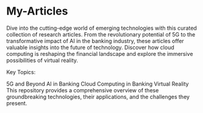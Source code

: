 # My-Articles

Dive into the cutting-edge world of emerging technologies with this curated collection of research articles. From the revolutionary potential of 5G to the transformative impact of AI in the banking industry, these articles offer valuable insights into the future of technology. Discover how cloud computing is reshaping the financial landscape and explore the immersive possibilities of virtual reality.

Key Topics:

5G and Beyond
AI in Banking
Cloud Computing in Banking
Virtual Reality
This repository provides a comprehensive overview of these groundbreaking technologies, their applications, and the challenges they present.
